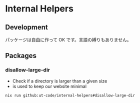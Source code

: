 # Internal Helpers

## Development

パッケージは自由に作って OK です。言語の縛りもありません。

## Packages

### disallow-large-dir

- Check if a directory is larger than a given size
- is used to keep our website minimal

```bash
nix run github:ut-code/internal-helpers#disallow-large-dir
```
